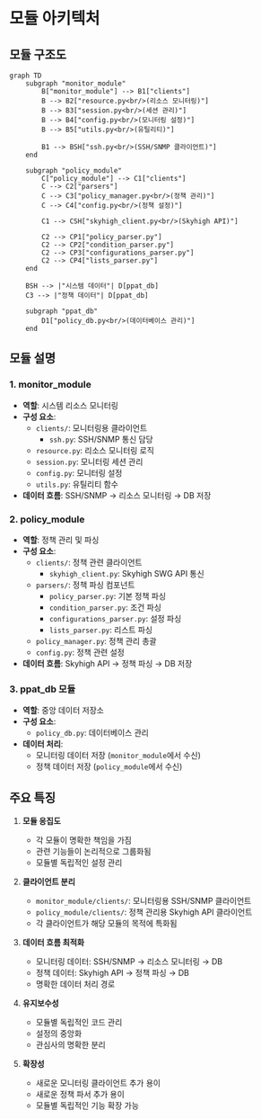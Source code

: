 # 모듈 아키텍처

## 모듈 구조도

```mermaid
graph TD
    subgraph "monitor_module"
        B["monitor_module"] --> B1["clients"]
        B --> B2["resource.py<br/>(리소스 모니터링)"]
        B --> B3["session.py<br/>(세션 관리)"]
        B --> B4["config.py<br/>(모니터링 설정)"]
        B --> B5["utils.py<br/>(유틸리티)"]
        
        B1 --> BSH["ssh.py<br/>(SSH/SNMP 클라이언트)"]
    end
    
    subgraph "policy_module"
        C["policy_module"] --> C1["clients"]
        C --> C2["parsers"]
        C --> C3["policy_manager.py<br/>(정책 관리)"]
        C --> C4["config.py<br/>(정책 설정)"]
        
        C1 --> CSH["skyhigh_client.py<br/>(Skyhigh API)"]
        
        C2 --> CP1["policy_parser.py"]
        C2 --> CP2["condition_parser.py"]
        C2 --> CP3["configurations_parser.py"]
        C2 --> CP4["lists_parser.py"]
    end
    
    BSH --> |"시스템 데이터"| D[ppat_db]
    C3 --> |"정책 데이터"| D[ppat_db]
    
    subgraph "ppat_db"
        D1["policy_db.py<br/>(데이터베이스 관리)"]
    end
```

## 모듈 설명

### 1. monitor_module
- **역할**: 시스템 리소스 모니터링
- **구성 요소**:
  - `clients/`: 모니터링용 클라이언트
    - `ssh.py`: SSH/SNMP 통신 담당
  - `resource.py`: 리소스 모니터링 로직
  - `session.py`: 모니터링 세션 관리
  - `config.py`: 모니터링 설정
  - `utils.py`: 유틸리티 함수
- **데이터 흐름**: SSH/SNMP → 리소스 모니터링 → DB 저장

### 2. policy_module
- **역할**: 정책 관리 및 파싱
- **구성 요소**:
  - `clients/`: 정책 관련 클라이언트
    - `skyhigh_client.py`: Skyhigh SWG API 통신
  - `parsers/`: 정책 파싱 컴포넌트
    - `policy_parser.py`: 기본 정책 파싱
    - `condition_parser.py`: 조건 파싱
    - `configurations_parser.py`: 설정 파싱
    - `lists_parser.py`: 리스트 파싱
  - `policy_manager.py`: 정책 관리 총괄
  - `config.py`: 정책 관련 설정
- **데이터 흐름**: Skyhigh API → 정책 파싱 → DB 저장

### 3. ppat_db 모듈
- **역할**: 중앙 데이터 저장소
- **구성 요소**: 
  - `policy_db.py`: 데이터베이스 관리
- **데이터 처리**:
  - 모니터링 데이터 저장 (`monitor_module`에서 수신)
  - 정책 데이터 저장 (`policy_module`에서 수신)

## 주요 특징

1. **모듈 응집도**
   - 각 모듈이 명확한 책임을 가짐
   - 관련 기능들이 논리적으로 그룹화됨
   - 모듈별 독립적인 설정 관리

2. **클라이언트 분리**
   - `monitor_module/clients/`: 모니터링용 SSH/SNMP 클라이언트
   - `policy_module/clients/`: 정책 관리용 Skyhigh API 클라이언트
   - 각 클라이언트가 해당 모듈의 목적에 특화됨

3. **데이터 흐름 최적화**
   - 모니터링 데이터: SSH/SNMP → 리소스 모니터링 → DB
   - 정책 데이터: Skyhigh API → 정책 파싱 → DB
   - 명확한 데이터 처리 경로

4. **유지보수성**
   - 모듈별 독립적인 코드 관리
   - 설정의 중앙화
   - 관심사의 명확한 분리

5. **확장성**
   - 새로운 모니터링 클라이언트 추가 용이
   - 새로운 정책 파서 추가 용이
   - 모듈별 독립적인 기능 확장 가능 